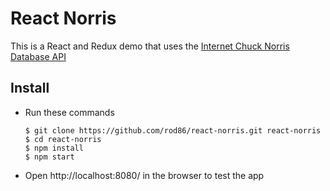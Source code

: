 # React Norris

This is a React and Redux demo that uses the [Internet Chuck Norris Database API](http://www.icndb.com/api/)

## Install

* Run these commands

    ```
    $ git clone https://github.com/rod86/react-norris.git react-norris
    $ cd react-norris
    $ npm install
    $ npm start
    ```

* Open http://localhost:8080/ in the browser to test the app
